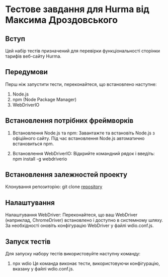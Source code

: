 # Тестове завдання для Hurma від Максима Дроздовського 

## Вступ
Цей набір тестів призначений для перевірки функціональності сторінки тарифів веб-сайту Hurma.

## Передумови
Перш ніж запустити тести, переконайтеся, що встановлено наступне:
1. Node.js
2. npm (Node Package Manager)
3. WebDriverIO
## Встановлення потрібних фреймворків
1. Встановлення Node.js та npm:
Завантажте та встановіть Node.js з офіційного сайту.
Під час встановлення Node.js автоматично встановиться npm.

2. Встановлення WebDriverIO:
Відкрийте командний рядок і введіть:
npm install -g webdriverio

## Встановлення залежностей проекту
Клонування репозиторію:
git clone [repository]

## Налаштування
Налаштування WebDriver:
Переконайтеся, що ваш WebDriver (наприклад, ChromeDriver) встановлено і доступно в системному шляху.
За необхідності оновіть конфігурацію WebDriver у файлі wdio.conf.js.
## Запуск тестів
Для запуску набору тестів використовуйте наступну команду:
1. npx wdio 
Ця команда виконає тести, використовуючи конфігурацію, вказану у файлі wdio.conf.js.


[repository]: https://github.com/drozdik29/testTaskHurma